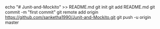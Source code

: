 echo "# Junit-and-Mockito" >> README.md
git init
git add README.md
git commit -m "first commit"
git remote add origin https://github.com/sanketha1990/Junit-and-Mockito.git
git push -u origin master
